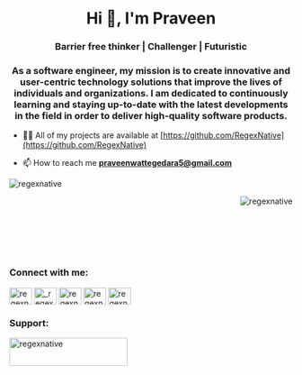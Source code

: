<h1 align="center">Hi 👋, I'm Praveen</h1>
<h3 align="center">Barrier free thinker | Challenger | Futuristic</h3>

<h3 align="center">As a software engineer, my mission is to create innovative and user-centric technology solutions that improve the lives of individuals and organizations. I am dedicated to continuously learning and staying up-to-date with the latest developments in the field in order to deliver high-quality software products.</h3>

- 👨‍💻 All of my projects are available at [https://github.com/RegexNative](https://github.com/RegexNative)

- 📫 How to reach me **praveenwattegedara5@gmail.com**

<p>&nbsp;<img align="left" src="https://github-readme-stats.vercel.app/api?username=regexnative&theme=nightowl&hide_border=false&include_all_commits=true&count_private=false" alt="regexnative" /></p>

<p><img align="right" src="https://github-readme-stats.vercel.app/api/top-langs/?username=regexnative&theme=nightowl&hide_border=false&include_all_commits=true&count_private=false&layout=compact" alt="regexnative" /></p><br><br><br><br><br><br>

<h3 align="left">Connect with me:</h3>
<p align="left">
<a href="https://dev.to/regexnative" target="blank"><img align="center" src="https://raw.githubusercontent.com/rahuldkjain/github-profile-readme-generator/master/src/images/icons/Social/devto.svg" alt="regexnative" height="30" width="40" /></a>
<a href="https://twitter.com/_regexnative" target="blank"><img align="center" src="https://raw.githubusercontent.com/rahuldkjain/github-profile-readme-generator/master/src/images/icons/Social/twitter.svg" alt="_regexnative" height="30" width="40" /></a>
<a href="https://linkedin.com/in/regexnative" target="blank"><img align="center" src="https://raw.githubusercontent.com/rahuldkjain/github-profile-readme-generator/master/src/images/icons/Social/linked-in-alt.svg" alt="regexnative" height="30" width="40" /></a>
<a href="https://fb.com/regexnative" target="blank"><img align="center" src="https://raw.githubusercontent.com/rahuldkjain/github-profile-readme-generator/master/src/images/icons/Social/facebook.svg" alt="regexnative" height="30" width="40" /></a>
<a href="https://instagram.com/regexnative" target="blank"><img align="center" src="https://raw.githubusercontent.com/rahuldkjain/github-profile-readme-generator/master/src/images/icons/Social/instagram.svg" alt="regexnative" height="30" width="40" /></a>
</p>


<h3 align="left">Support:</h3>
<p><a href="https://ko-fi.com/regexnative"> <img align="left" src="https://cdn.ko-fi.com/cdn/kofi3.png?v=3" height="50" width="210" alt="regexnative" /></a></p><br><br>





